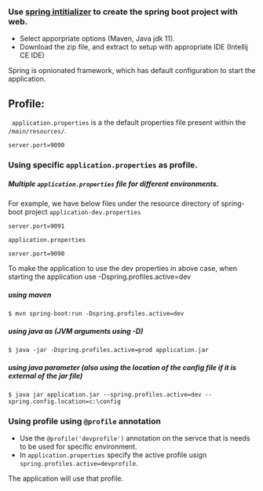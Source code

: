 ### Use [spring intitializer](https://start.spring.io) to create the spring boot project with web.

  - Select apporpriate options (Maven, Java jdk 11).
  - Download the zip file, and extract to setup with appropriate IDE (Intellij CE IDE)
  
Spring is opnionated framework, which has default configuration to start the application.

## Profile:

` application.properties` is a the default properties file present within the `/main/resources/`.

```
server.port=9090
```

### Using specific `application.properties` as profile.

##### Multiple `application.properties` file for different environments.

For example, we have below files under the resource directory of spring-boot project
`application-dev.properties`
```
server.port=9091
```
`application.properties`
```
server.port=9090
```

To make the application to use the dev properties in above case, when starting the application use -Dspring.profiles.active=dev

##### using maven
```
$ mvn spring-boot:run -Dspring.profiles.active=dev
```

#####  using java as (JVM arguments using -D)
```
$ java -jar -Dspring.profiles.active=prod application.jar
```

##### using java parameter (also using the location of the config file if it is external of the jar file)
```
$ java jar application.jar --spring.profiles.active=dev --spring.config.location=c:\config
```

### Using profile using `@profile` annotation

 - Use the `@profile('devprofile')` annotation on the servce that is needs to be used for specific environment.
 - In `application.properties` specify the active profile usign `spring.profiles.active=devprofile`.
 
 The application will use that profile.
